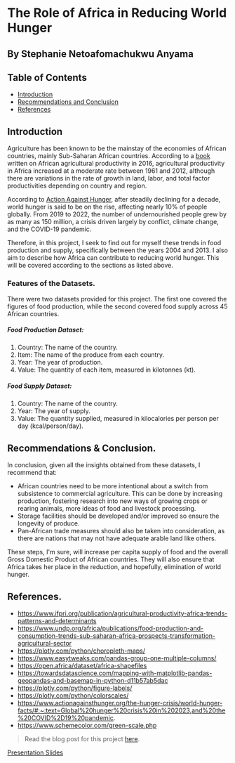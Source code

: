 # The Role of Africa in Reducing World Hunger
## By Stephanie Netoafomachukwu Anyama

## Table of Contents
<ul>
<li><a href="#intro">Introduction</a></li>  
<li><a href="#conclusion">Recommendations and Conclusion</a></li>
<li><a href="#references">References</a></li>
</ul>

<a id='intro'></a>
## Introduction
Agriculture has been known to be the mainstay of the economies of African countries, mainly Sub-Saharan African countries. According to a [book](https://www.ifpri.org/publication/agricultural-productivity-africa-trends-patterns-and-determinants) written on African agricultural productivity in 2016, agricultural productivity in Africa increased at a moderate rate between 1961 and 2012, although there are variations in the rate of growth in land, labor, and total factor productivities depending on country and region.

According to [Action Against Hunger](https://www.actionagainsthunger.org/the-hunger-crisis/world-hunger-facts/#:~:text=Global%20hunger%20crisis%20in%202023,and%20the%20COVID%2D19%20pandemic.), after steadily declining for a decade, world hunger is said to be on the rise, affecting nearly 10% of people globally. From 2019 to 2022, the number of undernourished people grew by as many as 150 million, a crisis driven largely by conflict, climate change, and the COVID-19 pandemic.

Therefore, in this project, I seek to find out for myself these trends in food production and supply, specifically between the years 2004 and 2013. I also aim to describe how Africa can contribute to reducing world hunger. This will be covered according to the sections as listed above.

### Features of the Datasets.
There were two datasets provided for this project. The first one covered the figures of food production, while the second covered food supply across 45 African countries.

##### Food Production Dataset:
1. Country: The name of the country.
2. Item: The name of the produce from each country.
3. Year: The year of production.
4. Value: The quantity of each item, measured in kilotonnes (kt).

##### Food Supply Dataset:
1. Country: The name of the country.
2. Year: The year of supply.
3. Value: The quantity supplied, measured in kilocalories per person per day (kcal/person/day).

<a id='conclusion'></a>
## Recommendations & Conclusion.

In conclusion, given all the insights obtained from these datasets, I recommend that:
- African countries need to be more intentional about a switch from subsistence to commercial agriculture. This can be done by increasing production, fostering research into new ways of growing crops or rearing animals, more ideas of food and livestock processing. 
- Storage facilities should be developed and/or improved so ensure the longevity of produce. 
- Pan-African trade measures should also be taken into consideration, as there are nations that may not have adequate arable land like others. 

These steps, I'm sure, will increase per capita supply of food and the overall Gross Domestic Product of African countries. They will also ensure that Africa takes her place in the reduction, and hopefully, elimination of world hunger.

<a id='references'></a>
## References.
- https://www.ifpri.org/publication/agricultural-productivity-africa-trends-patterns-and-determinants
- https://www.undp.org/africa/publications/food-production-and-consumption-trends-sub-saharan-africa-prospects-transformation-agricultural-sector
- https://plotly.com/python/choropleth-maps/
- https://www.easytweaks.com/pandas-group-one-multiple-columns/
- https://open.africa/dataset/africa-shapefiles
- https://towardsdatascience.com/mapping-with-matplotlib-pandas-geopandas-and-basemap-in-python-d11b57ab5dac
- https://plotly.com/python/figure-labels/
- https://plotly.com/python/colorscales/
- https://www.actionagainsthunger.org/the-hunger-crisis/world-hunger-facts/#:~:text=Global%20hunger%20crisis%20in%202023,and%20the%20COVID%2D19%20pandemic.
- https://www.schemecolor.com/green-scale.php

> Read the blog post for this project [here](https://docs.google.com/document/d/165mW0Dklx5PmB5j6-NJQur_5e0oBco1o/edit?usp=share_link&ouid=111491279088160291753&rtpof=true&sd=true).

[Presentation Slides](http://localhost:8888/view/African%20Food%20Project/Food_Production_in_Africa.slides.html)
